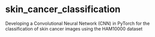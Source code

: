 # skin_cancer_classification
Developing a Convolutional Neural Network (CNN) in PyTorch for the classification of skin cancer images using the HAM10000 dataset
